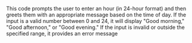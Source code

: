 This code prompts the user to enter an hour (in 24-hour format) and then greets them with an appropriate message based on the time of day. 
If the input is a valid number between 0 and 24, it will display "Good morning," "Good afternoon," or "Good evening." 
If the input is invalid or outside the specified range, it provides an error message
